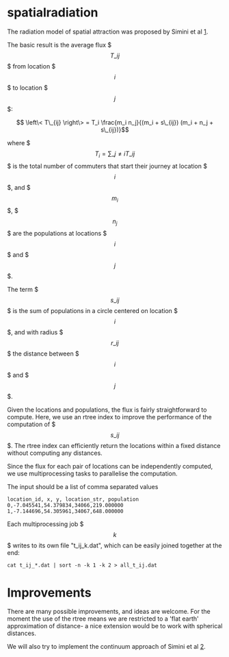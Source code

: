 spatialradiation
================

The radiation model of spatial attraction was proposed by Simini et al [1]. 

The basic result is the average flux $$$T\_{ij}$$$ from location $$$i$$$ to location $$$j$$$:

$$ \left\< T\_{ij} \right\> = T_i \frac{m_i n_j}{(m_i + s\_{ij}) (m_i + n_j + s\_{ij})}$$

where $$$T_i = \sum\_{j \neq i} T\_{ij}$$$ is the total number of commuters that start their journey at location $$$i$$$, and $$$m_i$$$, $$$n_j$$$ are the populations at locations $$$i$$$ and $$$j$$$.

The term $$$s\_{ij}$$$ is the sum of populations in a circle centered on location $$$i$$$, and with radius $$$r\_{ij}$$$ the distance between $$$i$$$ and $$$j$$$.

Given the locations and populations, the flux is fairly straightforward to compute. Here, we use an rtree index to improve the performance of the computation of $$$s\_{ij}$$$. The rtree index can efficiently return the locations within a fixed distance without computing any distances.

Since the flux for each pair of locations can be independently computed, we use multiprocessing tasks to parallelise the computation.

The input should be a list of comma separated values

    location_id, x, y, location_str, population
    0,-7.045541,54.379834,34066,219.000000
    1,-7.144696,54.305961,34067,648.000000

Each multiprocessing job $$$k$$$ writes to its own file "t_ij_k.dat", which can be easily joined together at the end:

    cat t_ij_*.dat | sort -n -k 1 -k 2 > all_t_ij.dat



Improvements
======
There are many possible improvements, and ideas are welcome. For the moment the use of the rtree means we are restricted to a 'flat earth' approximation of distance- a nice extension would be to work with spherical distances.

We will also try to implement the continuum approach of Simini et al [2].



[1]: http://www.nature.com/nature/journal/v484/n7392/fig_tab/nature10856_F1.html "A universal model for mobility and migration patterns"

[2]: http://www.plosone.org/article/info%3Adoi%2F10.1371%2Fjournal.pone.0060069